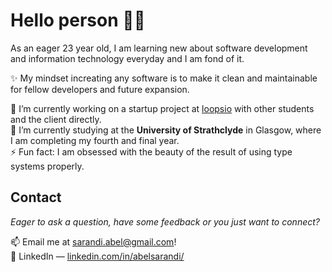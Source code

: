 # Hello person 👋🤖

As an eager 23 year old, I am learning new about software development and information technology everyday and I am fond of it.

✨ My mindset increating any software is to make it clean and maintainable for fellow developers and future expansion.

🔭 I’m currently working on a startup project at [loopsio](https://loopsio.com/) with other students and the client directly.\
🌱 I’m currently studying at the **University of Strathclyde** in Glasgow, where I am completing my fourth and final year.\
⚡ Fun fact: I am obsessed with the beauty of the result of using type systems properly.

## Contact

*Eager to ask a question, have some feedback or you just want to connect?*

📫 Email me at [sarandi.abel@gmail.com](mailto:sarandi.abel@gmail.com)!\
🔗 LinkedIn — [linkedin.com/in/abelsarandi/](https://www.linkedin.com/in/abelsarandi/)
